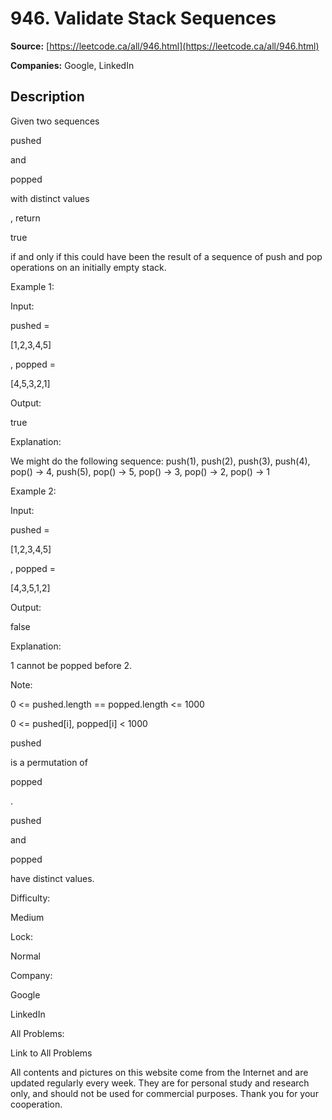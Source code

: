 # 946. Validate Stack Sequences

**Source:** [https://leetcode.ca/all/946.html](https://leetcode.ca/all/946.html)

**Companies:** Google, LinkedIn

## Description

Given two sequences

pushed

and

popped

with distinct
        values

, return

true

if and only if this could have been the
        result of a sequence of push and pop operations on an initially empty stack.

Example 1:

Input:

pushed =

[1,2,3,4,5]

, popped =

[4,5,3,2,1]

Output:

true

Explanation:

We might do the following sequence:
push(1), push(2), push(3), push(4), pop() -> 4,
push(5), pop() -> 5, pop() -> 3, pop() -> 2, pop() -> 1

Example 2:

Input:

pushed =

[1,2,3,4,5]

, popped =

[4,3,5,1,2]

Output:

false

Explanation:

1 cannot be popped before 2.

Note:

0 <= pushed.length == popped.length <= 1000

0 <= pushed[i], popped[i] < 1000

pushed

is a permutation of

popped

.

pushed

and

popped

have distinct values.

Difficulty:

Medium

Lock:

Normal

Company:

Google

LinkedIn

All Problems:

Link to All Problems

All contents and pictures on this website come from the Internet and are updated regularly every week. They are for personal study and research only, and should not be used for commercial purposes. Thank you for your cooperation.

